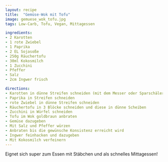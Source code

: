 ```yaml
---
layout: recipe
title:  "Gemüse-Wok mit Tofu"
image: gemuese_wok_tofu.jpg
tags: Low-Carb, Tofu, Vegan, Mittagessen

ingredients:
- 2 Karotten
- 1 rote Zwiebel
- 1 Paprika
- 2 EL Sojasoße
- 250g Räuchertofu
- 30ml Kokosmilch
- 1 Zucchini
- Pfeffer
- Salz
- 2cm Ingwer frisch

directions:
- Karotten in dünne Streifen schneiden (mit dem Messer oder Sparschäler)
- Paprika in Streifen schneiden
- rote Zwiebel in dünne Streifen schneiden
- Räuchertofu in 3 Blöcke schneiden und diese in dünne Scheiben
- Zucchini in Würfel schneiden
- Tofu im Wok goldbraun anbraten
- Gemüse dazugeben
- Mit Salz und Pfeffer würzen
- Anbraten bis die gewünsche Konsistenz erreicht wird
- Ingwer feinhacken und dazugeben
- Mit Kokosmilch verfeinern
---
```


Eignet sich super zum Essen mit Stäbchen und als schnelles Mittagessen!



